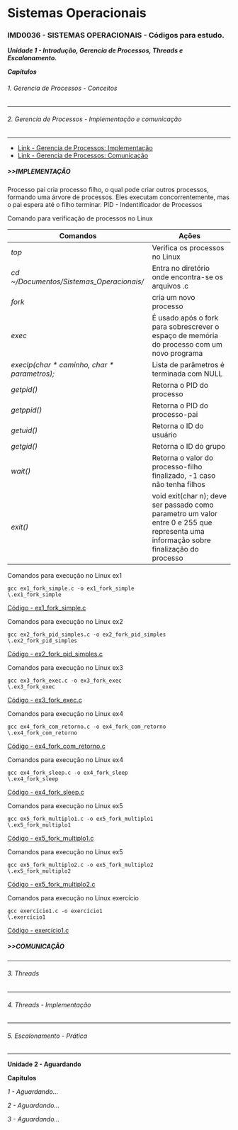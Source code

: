 # Sistemas Operacionais
### IMD0036 - SISTEMAS OPERACIONAIS - Códigos para estudo. 

***Unidade 1 - Introdução, Gerencia de Processos, Threads e Escalonamento.***

  ***Capítulos***

###### _1. Gerencia de Processos - Conceitos_
 ---

###### _2. Gerencia de Processos - Implementação e comunicação_ 
 ---

- [Link - Gerencia de Processos: Implementação](https://youtu.be/srrx0t1NpJo?si=MIUALBocChn291U2)
- [Link - Gerencia de Processos: Comunicação](https://youtu.be/nKId0mYdJzA?si=_DWGJ2A1BmX99rQB)
 
 ##### >>IMPLEMENTAÇÃO 

Processo pai cria processo filho, o qual pode criar outros processos, formando uma árvore de processos. Eles executam concorrentemente, mas o pai espera até o filho terminar.
 PID - Indentificador de Processos

Comando para verificação de processos no Linux

| Comandos  | Ações |
| --- | --- |
| *top*  |  Verifica os processos no Linux  |
| *cd ~/Documentos/Sistemas_Operacionais/* | Entra no diretório onde encontra-se os arquivos .c  |
| *fork*    | cria um novo processo |
| *exec*    | É usado após o fork para sobrescrever o espaço de memória do processo com um novo programa |
| *execlp(char * caminho, char * parametros);*| Lista de parâmetros é terminada com NULL |
| *getpid()*   | Retorna o PID do processo |
| *getppid()*   | Retorna o PID do processo-pai |
| *getuid()*   | Retorna o ID do usuário  |
| *getgid()*   | Retorna o ID do grupo  |
| *wait()*   | Retorna o valor do processo-filho finalizado, -1 caso não tenha filhos  |
| *exit()*   | void exit(char n); deve ser passado como parametro um valor entre 0 e 255 que representa uma informação sobre finalização do processo  |



Comandos para execução no Linux ex1

    gcc ex1_fork_simple.c -o ex1_fork_simple
    \.ex1_fork_simple
 [Código - ex1_fork_simple.c](2_GerenciaDeProcessos_Implementação.md#ex1_fork_simplesc)

Comandos para execução no Linux ex2

    gcc ex2_fork_pid_simples.c -o ex2_fork_pid_simples
    \.ex2_fork_pid_simples
 [Código - ex2_fork_pid_simples.c](caminho/arquivo#L13)

Comandos para execução no Linux ex3

    gcc ex3_fork_exec.c -o ex3_fork_exec
    \.ex3_fork_exec
 [Código - ex3_fork_exec.c](caminho/arquivo#L13)

Comandos para execução no Linux ex4

    gcc ex4_fork_com_retorno.c -o ex4_fork_com_retorno
    \.ex4_fork_com_retorno
 [Código - ex4_fork_com_retorno.c](caminho/arquivo#L13)

Comandos para execução no Linux ex4

    gcc ex4_fork_sleep.c -o ex4_fork_sleep
    \.ex4_fork_sleep
 [Código - ex4_fork_sleep.c](caminho/arquivo#L13)

Comandos para execução no Linux ex5

    gcc ex5_fork_multiplo1.c -o ex5_fork_multiplo1
    \.ex5_fork_multiplo1
 [Código - ex5_fork_multiplo1.c](caminho/arquivo#L13)

Comandos para execução no Linux ex5

    gcc ex5_fork_multiplo2.c -o ex5_fork_multiplo2
    \.ex5_fork_multiplo2
 [Código - ex5_fork_multiplo2.c](caminho/arquivo#L13)

 Comandos para execução no Linux exercício

    gcc exercício1.c -o exercício1 
    \.exercício1
 [Código - exercício1.c](caminho/arquivo#L13)

 
 ##### >>COMUNICAÇÃO
 
 ---
###### _3. Threads_
 ---

###### _4. Threads - Implementação_
---
    
###### _5. Escalonamento - Prática_
---

**Unidade 2 - Aguardando**

  **Capítulos**

_1 - Aguardando..._

_2 - Aguardando..._

_3 - Aguardando..._







